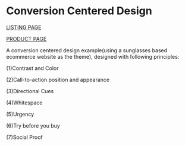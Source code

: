 # Conversion Centered Design

[LISTING PAGE](www.amituslab.com/github/ccd/listing.html)

[PRODUCT PAGE](www.amituslab.com/github/ccd/product.html)

A conversion centered design example(using a sunglasses based ecommerce website as the theme), designed with following principles:

(1)Contrast and Color

(2)Call-to-action position and appearance

(3)Directional Cues

(4)Whitespace

(5)Urgency

(6)Try before you buy

(7)Social Proof